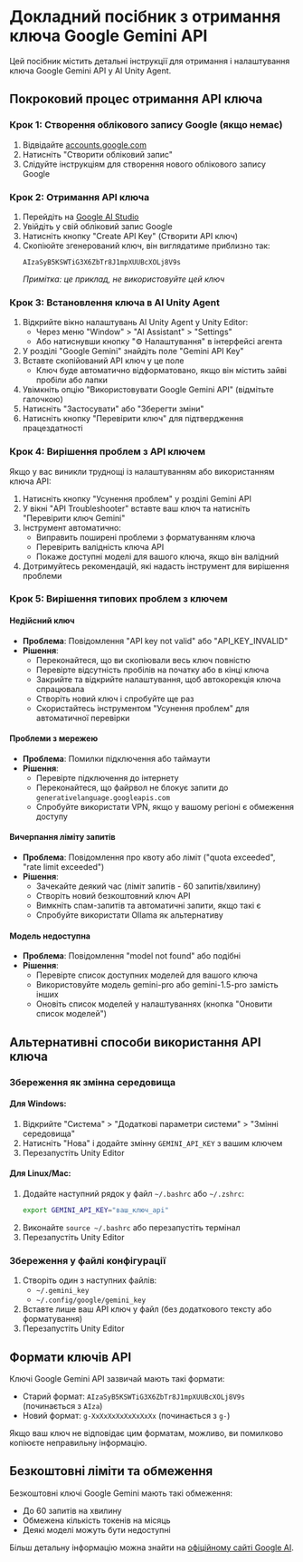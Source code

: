 # Докладний посібник з отримання ключа Google Gemini API

Цей посібник містить детальні інструкції для отримання і налаштування ключа Google Gemini API у AI Unity Agent.

## Покроковий процес отримання API ключа

### Крок 1: Створення облікового запису Google (якщо немає)

1. Відвідайте [accounts.google.com](https://accounts.google.com)
2. Натисніть "Створити обліковий запис"
3. Слідуйте інструкціям для створення нового облікового запису Google

### Крок 2: Отримання API ключа

1. Перейдіть на [Google AI Studio](https://makersuite.google.com/app/apikey)
2. Увійдіть у свій обліковий запис Google
3. Натисніть кнопку "Create API Key" (Створити API ключ)
4. Скопіюйте згенерований ключ, він виглядатиме приблизно так:
   ```
   AIzaSyB5KSWTiG3X6ZbTr8J1mpXUUBcXOLj8V9s
   ```
   *Примітка: це приклад, не використовуйте цей ключ*

### Крок 3: Встановлення ключа в AI Unity Agent

1. Відкрийте вікно налаштувань AI Unity Agent у Unity Editor:
   - Через меню "Window" > "AI Assistant" > "Settings"
   - Або натиснувши кнопку "⚙️ Налаштування" в інтерфейсі агента
2. У розділі "Google Gemini" знайдіть поле "Gemini API Key"
3. Вставте скопійований API ключ у це поле
   - Ключ буде автоматично відформатовано, якщо він містить зайві пробіли або лапки
4. Увімкніть опцію "Використовувати Google Gemini API" (відмітьте галочкою)
5. Натисніть "Застосувати" або "Зберегти зміни"
6. Натисніть кнопку "Перевірити ключ" для підтвердження працездатності

### Крок 4: Вирішення проблем з API ключем

Якщо у вас виникли труднощі із налаштуванням або використанням ключа API:

1. Натисніть кнопку "Усунення проблем" у розділі Gemini API
2. У вікні "API Troubleshooter" вставте ваш ключ та натисніть "Перевірити ключ Gemini"
3. Інструмент автоматично:
   - Виправить поширені проблеми з форматуванням ключа
   - Перевірить валідність ключа API
   - Покаже доступні моделі для вашого ключа, якщо він валідний
4. Дотримуйтесь рекомендацій, які надасть інструмент для вирішення проблеми

### Крок 5: Вирішення типових проблем з ключем

#### Недійсний ключ
- **Проблема**: Повідомлення "API key not valid" або "API_KEY_INVALID"
- **Рішення**: 
  - Переконайтеся, що ви скопіювали весь ключ повністю
  - Перевірте відсутність пробілів на початку або в кінці ключа
  - Закрийте та відкрийте налаштування, щоб автокорекція ключа спрацювала
  - Створіть новий ключ і спробуйте ще раз
  - Скористайтесь інструментом "Усунення проблем" для автоматичної перевірки

#### Проблеми з мережею
- **Проблема**: Помилки підключення або таймаути
- **Рішення**:
  - Перевірте підключення до інтернету
  - Переконайтеся, що файрвол не блокує запити до `generativelanguage.googleapis.com`
  - Спробуйте використати VPN, якщо у вашому регіоні є обмеження доступу

#### Вичерпання ліміту запитів
- **Проблема**: Повідомлення про квоту або ліміт ("quota exceeded", "rate limit exceeded")
- **Рішення**:
  - Зачекайте деякий час (ліміт запитів - 60 запитів/хвилину)
  - Створіть новий безкоштовний ключ API
  - Вимкніть спам-запитів та автоматичні запити, якщо такі є
  - Спробуйте використати Ollama як альтернативу

#### Модель недоступна
- **Проблема**: Повідомлення "model not found" або подібні
- **Рішення**:
  - Перевірте список доступних моделей для вашого ключа
  - Використовуйте модель gemini-pro або gemini-1.5-pro замість інших
  - Оновіть список моделей у налаштуваннях (кнопка "Оновити список моделей")

## Альтернативні способи використання API ключа

### Збереження як змінна середовища

#### Для Windows:
1. Відкрийте "Система" > "Додаткові параметри системи" > "Змінні середовища"
2. Натисніть "Нова" і додайте змінну `GEMINI_API_KEY` з вашим ключем
3. Перезапустіть Unity Editor

#### Для Linux/Mac:
1. Додайте наступний рядок у файл `~/.bashrc` або `~/.zshrc`:
   ```bash
   export GEMINI_API_KEY="ваш_ключ_api"
   ```
2. Виконайте `source ~/.bashrc` або перезапустіть термінал
3. Перезапустіть Unity Editor

### Збереження у файлі конфігурації

1. Створіть один з наступних файлів:
   - `~/.gemini_key`
   - `~/.config/google/gemini_key`
2. Вставте лише ваш API ключ у файл (без додаткового тексту або форматування)
3. Перезапустіть Unity Editor

## Формати ключів API

Ключі Google Gemini API зазвичай мають такі формати:
- Старий формат: `AIzaSyB5KSWTiG3X6ZbTr8J1mpXUUBcXOLj8V9s` (починається з `AIza`)
- Новий формат: `g-XxXxXxXxXxXxXxXx` (починається з `g-`)

Якщо ваш ключ не відповідає цим форматам, можливо, ви помилково копіюєте неправильну інформацію.

## Безкоштовні ліміти та обмеження

Безкоштовні ключі Google Gemini мають такі обмеження:
- До 60 запитів на хвилину
- Обмежена кількість токенів на місяць
- Деякі моделі можуть бути недоступні

Більш детальну інформацію можна знайти на [офіційному сайті Google AI](https://ai.google.dev/docs/quotas).
